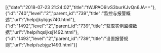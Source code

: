 [{"date":"2018-07-23 21:24:02","title":"tWJPAO9lvS3burKJvQn6JA=="},{"id":"740","level":"2","parent_id":"739","title":"监控与报警概述","url":"/help/jkybjgs740.html"},{"id":"1492","level":"2","parent_id":"739","title":"获取实例监控数据","url":"/help/hqsljksj1492.html"},{"id":"1493","level":"2","parent_id":"739","title":"设置报警规则","url":"/help/szbjgz1493.html"}]